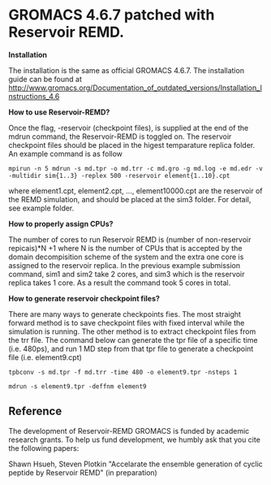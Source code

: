 # GROMACS 4.6.7 patched with Reservoir REMD.

**Installation**

The installation is the same as official GROMACS 4.6.7. The installation guide can be found at
http://www.gromacs.org/Documentation_of_outdated_versions/Installation_Instructions_4.6

**How to use Reservoir-REMD?**

Once the flag, -reservoir (checkpoint files), is supplied at the end of the mdrun command, the Reservoir-REMD is toggled on. The reservoir checkpoint files should be placed in the higest temparature replica folder. An example command is as follow

`mpirun -n 5 mdrun -s md.tpr -o md.trr -c md.gro -g md.log -e md.edr -v -multidir sim{1..3} -replex 500 -reservoir element{1..10}.cpt`

where element1.cpt, element2.cpt, ..., element10000.cpt are the reservoir of the REMD simulation, and should be placed at the sim3 folder. For detail, see example folder.

**How to properly assign CPUs?**

The number of cores to run Reservoir REMD is (number of non-reservoir repicais)\*N +1 where N is the number of CPUs that is accepted by the domain decompisition scheme of the system and the extra one core is assigned to the reservoir replica. In the previous example submission command, sim1 and sim2 take 2 cores, and sim3 which is the reservoir replica takes 1 core. As a result the command took 5 cores in total.

**How to generate reservoir checkpoint files?**

There are many ways to generate checkpoints fies. The most straight forward method is to save checkpoint files with fixed interval while the simulation is running. The other method is to extract checkpoint files from the trr file. The command below can generate the tpr file of a specific time (i.e. 480ps), and run 1 MD step from that tpr file to generate a checkpoint file (i.e. element9.cpt)

`tpbconv -s md.tpr -f md.trr -time 480 -o element9.tpr -nsteps 1`

`mdrun -s element9.tpr -deffnm element9`

## Reference
The development of Reservoir-REMD GROMACS is funded by academic research grants. 
To help us fund development, we humbly ask that you cite the following papers:

Shawn Hsueh, Steven Plotkin "Accelarate the ensemble generation of cyclic peptide by Reservoir REMD" (in preparation)
